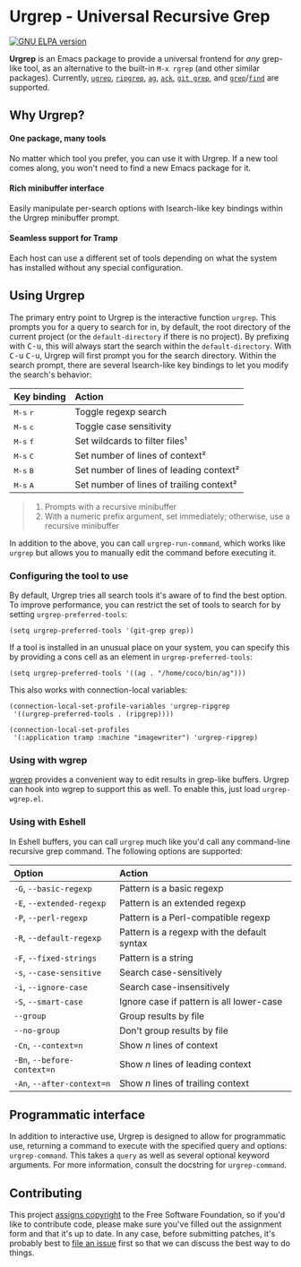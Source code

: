 # Urgrep - Universal Recursive Grep

[![GNU ELPA version][elpa-image]][elpa-link]

**Urgrep** is an Emacs package to provide a universal frontend for *any*
grep-like tool, as an alternative to the built-in `M-x rgrep` (and other similar
packages). Currently, [`ugrep`][ugrep], [`ripgrep`][ripgrep], [`ag`][ag],
[`ack`][ack], [`git grep`][git-grep], and [`grep`][grep]/[`find`][find] are
supported.

## Why Urgrep?

#### One package, many tools

No matter which tool you prefer, you can use it with Urgrep. If a new tool comes
along, you won't need to find a new Emacs package for it.

#### Rich minibuffer interface

Easily manipulate per-search options with Isearch-like key bindings within the
Urgrep minibuffer prompt.

#### Seamless support for Tramp

Each host can use a different set of tools depending on what the system has
installed without any special configuration.

## Using Urgrep

The primary entry point to Urgrep is the interactive function `urgrep`. This
prompts you for a query to search for in, by default, the root directory of the
current project (or the `default-directory` if there is no project). By
prefixing with <kbd>C-u</kbd>, this will always start the search within the
`default-directory`. With <kbd>C-u</kbd> <kbd>C-u</kbd>, Urgrep will first
prompt you for the search directory. Within the search prompt, there are several
Isearch-like key bindings to let you modify the search's behavior:

| Key binding                 | Action                                   |
|:----------------------------|:-----------------------------------------|
| <kbd>M-s</kbd> <kbd>r</kbd> | Toggle regexp search                     |
| <kbd>M-s</kbd> <kbd>c</kbd> | Toggle case sensitivity                  |
| <kbd>M-s</kbd> <kbd>f</kbd> | Set wildcards to filter files¹           |
| <kbd>M-s</kbd> <kbd>C</kbd> | Set number of lines of context²          |
| <kbd>M-s</kbd> <kbd>B</kbd> | Set number of lines of leading context²  |
| <kbd>M-s</kbd> <kbd>A</kbd> | Set number of lines of trailing context² |

> 1. Prompts with a recursive minibuffer<br>
> 2. With a numeric prefix argument, set immediately; otherwise, use a recursive
>    minibuffer

In addition to the above, you can call `urgrep-run-command`, which works like
`urgrep` but allows you to manually edit the command before executing it.

### Configuring the tool to use

By default, Urgrep tries all search tools it's aware of to find the best option.
To improve performance, you can restrict the set of tools to search for by
setting `urgrep-preferred-tools`:

```elisp
(setq urgrep-preferred-tools '(git-grep grep))
```

If a tool is installed in an unusual place on your system, you can specify this
by providing a cons cell as an element in `urgrep-preferred-tools`:

```elisp
(setq urgrep-preferred-tools '((ag . "/home/coco/bin/ag")))
```

This also works with connection-local variables:

```elisp
(connection-local-set-profile-variables 'urgrep-ripgrep
 '((urgrep-preferred-tools . (ripgrep))))

(connection-local-set-profiles
 '(:application tramp :machine "imagewriter") 'urgrep-ripgrep)
```

### Using with wgrep

[wgrep][wgrep] provides a convenient way to edit results in grep-like buffers.
Urgrep can hook into wgrep to support this as well. To enable this, just load
`urgrep-wgrep.el`.

### Using with Eshell

In Eshell buffers, you can call `urgrep` much like you'd call any command-line
recursive grep command. The following options are supported:

| Option                      | Action                                      |
|:----------------------------|:--------------------------------------------|
| `-G`, `--basic-regexp`      | Pattern is a basic regexp                   |
| `-E`, `--extended-regexp`   | Pattern is an extended regexp               |
| `-P`, `--perl-regexp`       | Pattern is a Perl-compatible regexp         |
| `-R`, `--default-regexp`    | Pattern is a regexp with the default syntax |
| `-F`, `--fixed-strings`     | Pattern is a string                         |
| `-s`, `--case-sensitive`    | Search case-sensitively                     |
| `-i`, `--ignore-case`       | Search case-insensitively                   |
| `-S`, `--smart-case`        | Ignore case if pattern is all lower-case    |
| `--group`                   | Group results by file                       |
| `--no-group`                | Don't group results by file                 |
| `-Cn`, `--context=n`        | Show *n* lines of context                   |
| `-Bn`, `--before-context=n` | Show *n* lines of leading context           |
| `-An`, `--after-context=n`  | Show *n* lines of trailing context          |

## Programmatic interface

In addition to interactive use, Urgrep is designed to allow for programmatic
use, returning a command to execute with the specified query and options:
`urgrep-command`. This takes a `query` as well as several optional keyword
arguments. For more information, consult the docstring for `urgrep-command`.

## Contributing

This project [assigns copyright][fsf-copyright] to the Free Software Foundation,
so if you'd like to contribute code, please make sure you've filled out the
assignment form and that it's up to date. In any case, before submitting
patches, it's probably best to [file an issue][new-issue] first so that we
can discuss the best way to do things.

[elpa-image]: https://elpa.gnu.org/packages/urgrep.svg
[elpa-link]: https://elpa.gnu.org/packages/urgrep.html
[ugrep]: https://github.com/Genivia/ugrep
[ripgrep]: https://github.com/BurntSushi/ripgrep
[ag]: https://github.com/ggreer/the_silver_searcher
[ack]: https://beyondgrep.com/
[git-grep]: https://git-scm.com/docs/git-grep
[grep]: https://www.gnu.org/software/grep/
[find]: https://www.gnu.org/software/findutils/
[wgrep]: https://github.com/mhayashi1120/Emacs-wgrep
[fsf-copyright]: https://www.gnu.org/prep/maintain/html_node/Copyright-Papers.html
[new-issue]: https://github.com/jimporter/urgrep/issues/new

